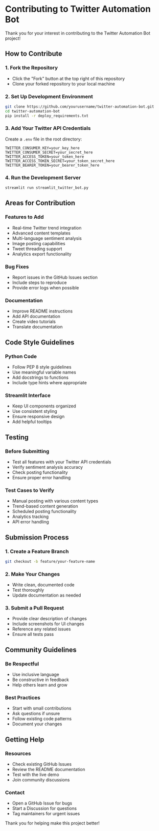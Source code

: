 # Contributing to Twitter Automation Bot

Thank you for your interest in contributing to the Twitter Automation Bot project!

## How to Contribute

### 1. Fork the Repository
- Click the "Fork" button at the top right of this repository
- Clone your forked repository to your local machine

### 2. Set Up Development Environment
```bash
git clone https://github.com/yourusername/twitter-automation-bot.git
cd twitter-automation-bot
pip install -r deploy_requirements.txt
```

### 3. Add Your Twitter API Credentials
Create a `.env` file in the root directory:
```
TWITTER_CONSUMER_KEY=your_key_here
TWITTER_CONSUMER_SECRET=your_secret_here
TWITTER_ACCESS_TOKEN=your_token_here
TWITTER_ACCESS_TOKEN_SECRET=your_token_secret_here
TWITTER_BEARER_TOKEN=your_bearer_token_here
```

### 4. Run the Development Server
```bash
streamlit run streamlit_twitter_bot.py
```

## Areas for Contribution

### Features to Add
- Real-time Twitter trend integration
- Advanced content templates
- Multi-language sentiment analysis
- Image posting capabilities
- Tweet threading support
- Analytics export functionality

### Bug Fixes
- Report issues in the GitHub Issues section
- Include steps to reproduce
- Provide error logs when possible

### Documentation
- Improve README instructions
- Add API documentation
- Create video tutorials
- Translate documentation

## Code Style Guidelines

### Python Code
- Follow PEP 8 style guidelines
- Use meaningful variable names
- Add docstrings to functions
- Include type hints where appropriate

### Streamlit Interface
- Keep UI components organized
- Use consistent styling
- Ensure responsive design
- Add helpful tooltips

## Testing

### Before Submitting
- Test all features with your Twitter API credentials
- Verify sentiment analysis accuracy
- Check posting functionality
- Ensure proper error handling

### Test Cases to Verify
- Manual posting with various content types
- Trend-based content generation
- Scheduled posting functionality
- Analytics tracking
- API error handling

## Submission Process

### 1. Create a Feature Branch
```bash
git checkout -b feature/your-feature-name
```

### 2. Make Your Changes
- Write clean, documented code
- Test thoroughly
- Update documentation as needed

### 3. Submit a Pull Request
- Provide clear description of changes
- Include screenshots for UI changes
- Reference any related issues
- Ensure all tests pass

## Community Guidelines

### Be Respectful
- Use inclusive language
- Be constructive in feedback
- Help others learn and grow

### Best Practices
- Start with small contributions
- Ask questions if unsure
- Follow existing code patterns
- Document your changes

## Getting Help

### Resources
- Check existing GitHub Issues
- Review the README documentation
- Test with the live demo
- Join community discussions

### Contact
- Open a GitHub Issue for bugs
- Start a Discussion for questions
- Tag maintainers for urgent issues

Thank you for helping make this project better!
